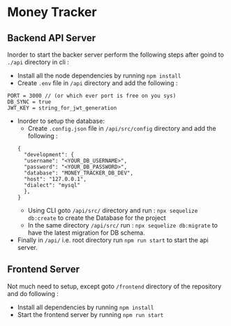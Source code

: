 # Money Tracker

## Backend API Server

Inorder to start the backer server perform the following steps after goind to `./api` directory in cli :

- Install all the node dependencies by running `npm install`
- Create `.env` file in `/api` directory and add the following :

```
PORT = 3000 // (or which ever port is free on you sys)
DB_SYNC = true
JWT_KEY = string_for_jwt_generation
```

- Inorder to setup the database:
  - Create `.config.json` file in `/api/src/config` directory and add the following :
  ```
  {
    "development": {
    "username": "<YOUR_DB_USERNAME>",
    "password": "<YOUR_DB_PASSWORD>",
    "database": "MONEY_TRACKER_DB_DEV",
    "host": "127.0.0.1",
    "dialect": "mysql"
    },
  }
  ```
  - Using CLI goto `/api/src/` directory and run : `npx sequelize db:create` to create the Database for the project
  - In the same directory `/api/src/` run : `npx sequelize db:migrate` to have the latest migration for DB schema.
- Finally in `/api/` i.e. root directory run `npm run start` to start the api server.

## Frontend Server

Not much need to setup, except goto `/frontend` directory of the repository and do following :

- Install all dependencies by running `npm install`
- Start the frontend server by running `npm run start`
